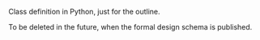 Class definition in Python, just for the outline.


To be deleted in the future, when the formal design schema is published.
